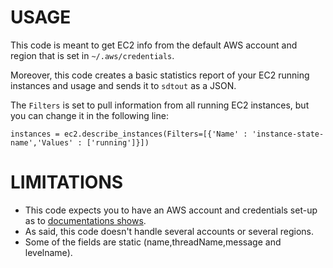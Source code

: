 # USAGE
This code is meant to get EC2 info from the default AWS account and region that is set in ```~/.aws/credentials```.

Moreover, this code creates a basic statistics report of your EC2 running instances and usage and sends it to ```sdtout``` as a JSON.

The ```Filters``` is set to pull information from all running EC2 instances, but you can change it in the following line:

```instances = ec2.describe_instances(Filters=[{'Name' : 'instance-state-name','Values' : ['running']}])```


# LIMITATIONS
* This code expects you to have an AWS account and credentials set-up as to [documentations shows](https://docs.aws.amazon.com/cli/latest/userguide/cli-configure-quickstart.html).
* As said, this code doesn't handle several accounts or several regions.
* Some of the fields are static (name,threadName,message and levelname).
